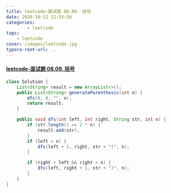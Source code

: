 ```yaml
---
title: leetcode-面试题 08.09. 括号
date: 2020-10-12 12:53:50
categories: 
		- leetcode
tags: 
	- leetcode
cover: /images/leetcode.jpg
typora-root-url: ..
---
```


#### [leetcode-面试题 08.09. 括号](https://leetcode-cn.com/problems/bracket-lcci/)

```java
class Solution {
    List<String> result = new ArrayList<>();
    public List<String> generateParenthesis(int n) {
        dfs(0, 0, "", n);
        return result;
    }

    public void dfs(int left, int right, String str, int n) {
        if (str.length() == 2 * n) {
            result.add(str);
        }
        if (left < n) {
            dfs(left + 1, right, str + "(", n);
        }

        if (right < left && right < n) {
            dfs(left, right + 1, str + ")", n);
        }
    }
}
```

